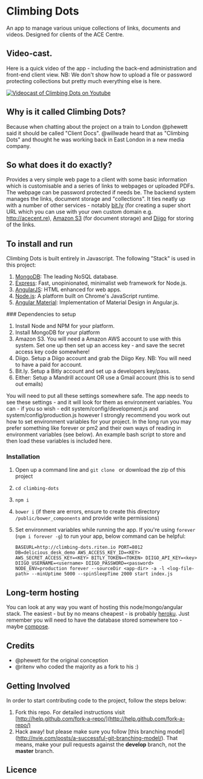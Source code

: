 # Climbing Dots	                                       

An app to manage various unique collections of links, documents and videos. Designed for clients of the ACE Centre. 

## Video-cast.

Here is a quick video of the app - including the back-end administration and front-end client view. NB: We don't show how to upload a file or password protecting collections but pretty much everything else is here. 

[![Videocast of Climbing Dots on Youtube](http://img.youtube.com/vi/PE54bFivhBA/0.jpg)](http://www.youtube.com/watch?v=PE54bFivhBA)

## Why is it called Climbing Dots?

Because when chatting about the project on a train to London @phewett said it should be called "Client Docs". @willwade heard that as "Climbing Dots" and thought he was working back in East London in a new media company.

## So what does it do exactly?

Provides a very simple web page to a client with some basic information which is customisable and a series of links to webpages or uploaded PDFs. The webpage can be password protected if needs be.
The backend system manages the links, document storage and "collections". It ties neatly up with a number of other services - notably [bit.ly](http://bit.ly) (for creating a super short URL which you can use with your own custom domain e.g. http://acecent.re), [Amazon S3](http://s3.amazonaws.com) (for document storage) and [Diigo](http://diigo.com) for storing of the links. 

## To install and run

Climbing Dots is built entirely in Javascript. The following "Stack" is used in this project:

1. [MongoDB](http://mongodb.org/): The leading NoSQL database.
2. [Express](http://expressjs.com/): Fast, unopinionated, minimalist web framework for Node.js.
3. [AngularJS](): HTML enhanced for web apps.
4. [Node.js](http://nodejs.org/): A platform built on Chrome's JavaScript runtime.
5. [Angular Material](http://material.angularjs.org/): Implementation of Material Design in Angular.js.

### Dependencies to setup 

1. Install Node and NPM for your platform.
2. Install MongoDB for your platform
3. Amazon S3. You will need a Amazon AWS account to use with this system. Set one up then set up an access key - and save the secret access key code somewhere!
4. Diigo. Setup a Diigo account and grab the Diigo Key. NB: You will need to have a paid for account. 
5. Bit.ly. Setup a Bitly account and set up a developers key/pass. 
6. Either: Setup a Mandrill account OR use a Gmail account (this is to send out emails)

You will need to put all these settings somewhere safe. The app needs to see these settings - and it will look for them as environment variables. You can - if you so wish - edit system/config/development.js and system/config/production.js however I strongly recommend you work out how to set environment variables for your project. In the long run you may prefer something like forever or pm2 and their own ways of reading in environment variables (see below). 
An example bash script to store and then load these variables is included here. 

### Installation

1. Open up a command line and `git clone ` or download the zip of this project
2. `cd climbing-dots`
3. `npm i`
4. `bower i` (if there are errors, ensure to create this directory `/public/bower_components` and provide write permissions)
5. Set environment variables while running the app. If you're using `forever` (`npm i forever -g`) to run your app, below command can be helpful:
	
	`BASEURL=http://climbing-dots.riten.io PORT=8012 DB=delicious_desk_demo AWS_ACCESS_KEY_ID=<KEY> AWS_SECRET_ACCESS_KEY=<KEY> BITLY_TOKEN=<TOKEN> DIIGO_API_KEY=<key> DIIGO_USERNAME=<username> DIIGO_PASSWORD=<password> NODE_ENV=production forever --sourceDir <app-dir> -a -l <log-file-path> --minUptime 5000 --spinSleepTime 2000 start index.js`

## Long-term hosting

You can look at any way you want of hosting this node/mongo/angular stack. The easiest - but by no means cheapest - is probably [heroku](http://heroku.com). Just remember you will need to have the database stored somewhere too - maybe [compose](http://compose.io).

## Credits	

- @phewett for the original conception 
- @ritenv who coded the majority as a fork to his :)

## Getting Involved

In order to start contributing code to the project, follow the steps below:

1. Fork this repo. For detailed instructions visit [http://help.github.com/fork-a-repo/](http://help.github.com/fork-a-repo/)
2. Hack away! but please make sure you follow [this branching model] (http://nvie.com/posts/a-successful-git-branching-model/). That means, make your pull requests against the **develop** branch, not the **master** branch.


## Licence


